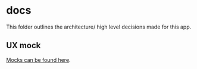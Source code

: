 # docs

This folder outlines the architecture/ high level decisions made for this app.

## UX mock

[Mocks can be found here](https://www.figma.com/file/FE6kC4VcUS5epx8zFKaGYI/Baha-i-Prayers-Mobile-First?node-id=0%3A1).
